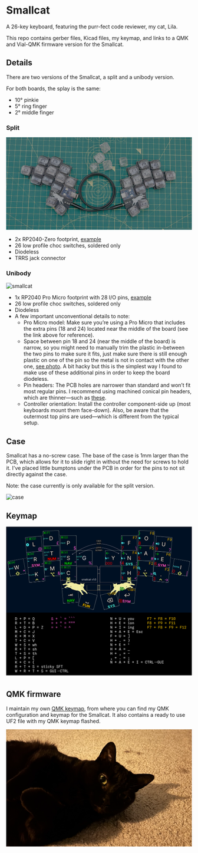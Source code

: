 # Smallcat

A 26-key keyboard, featuring the purr-fect code reviewer, my cat, Lila.

This repo contains gerber files, Kicad files, my keymap, and links to a QMK and Vial-QMK firmware version for the Smallcat.

## Details

There are two versions of the Smallcat, a split and a unibody version.

For both boards, the splay is the same:
- 10° pinkie
- 5° ring finger
- 2° middle finger

### Split

![smallcat](./images/smallcat.png)

- 2x RP2040-Zero footprint, [example](https://www.waveshare.com/wiki/RP2040-Zero)
- 26 low profile choc switches, soldered only
- Diodeless
- TRRS jack connector

### Unibody
  
![smallcat](./images/smallcat-uni.png)

- 1x RP2040 Pro Micro footprint with 28 I/O pins, [example](https://www.aliexpress.com/i/1005006097129434.html)
- 26 low profile choc switches, soldered only
- Diodeless
- A few important unconventional details to note:
  - Pro Micro model: Make sure you’re using a Pro Micro that includes the extra pins (18 and 24) located near the middle of the board (see the link above for reference).
  - Space between pin 18 and 24 (near the middle of the board) is narrow, so you might need to manually trim the plastic in-between the two pins to make sure it fits, just make sure there is still enough plastic on one of the pin so the metal is not in contact with the other one, [see photo](./images/uni-pins.png). A bit hacky but this is the simplest way I found to make use of these additional pins in order to keep the board diodeless.
  - Pin headers: The PCB holes are narrower than standard and won’t fit most regular pins. I recommend using machined conical pin headers, which are thinner—such as [these](https://www.proto-advantage.com/store/datasheets/MPH100IMP40M-G-V-TH.pdf).
  - Controller orientation: Install the controller component-side up (most keyboards mount them face-down). Also, be aware that the outermost top pins are used—which is different from the typical setup.
    
## Case

Smallcat has a no-screw case. The base of the case is 1mm larger than the PCB, which allows
for it to slide right in without the need for screws to hold it. I've placed 
little bumptons under the PCB in order for the pins to not sit directly against 
the case.

Note: the case currently is only available for the split version.

![case](./images/case.png)

## Keymap 

![keymap](https://github.com/smallwat3r/qmk-keymap/blob/main/images/keymap.png)

## QMK firmware

I maintain my own [QMK keymap](https://github.com/smallwat3r/qmk-keymap), from where you can 
find my QMK configuration and keymap for the Smallcat. It also contains a ready to use UF2
file with my QMK keymap flashed.

![lila](./images/lila.png)
